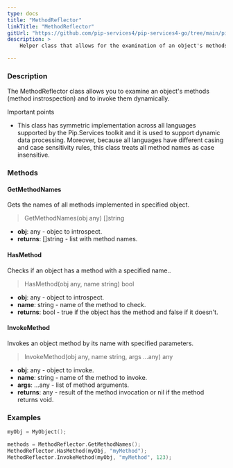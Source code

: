 ```yaml
---
type: docs
title: "MethodReflector"
linkTitle: "MethodReflector"
gitUrl: "https://github.com/pip-services4/pip-services4-go/tree/main/pip-services4-commons-go"
description: >
    Helper class that allows for the examination of an object's methods (method instrospection) and their dynamic invocation.

---
```


### Description

The MethodReflector class allows you to examine an object's methods (method instrospection) and to invoke them dynamically.

Important points

- This class has symmetric implementation across all languages supported by the Pip.Services toolkit and it is used to support dynamic data processing. Moreover, because all languages have different casing and case sensitivity rules, this class treats all method names as case insensitive.

### Methods

#### GetMethodNames
Gets the names of all methods implemented in specified object.

> GetMethodNames(obj any) []string

- **obj**: any - objec to introspect.
- **returns**: []string - list with method names.

#### HasMethod
Checks if an object has a method with a specified name..

> HasMethod(obj any, name string) bool

- **obj**: any - object to introspect.
- **name**: string - name of the method to check.
- **returns**: bool - true if the object has the method and false if it doesn't.

#### InvokeMethod
Invokes an object method by its name with specified parameters.

> InvokeMethod(obj any, name string, args ...any) any

- **obj**: any - object to invoke.
- **name**: string - name of the method to invoke.
- **args**: ...any - list of method arguments.
- **returns**: any - result of the method invocation or nil if the method returns void.

### Examples

```go
myObj = MyObject();

methods = MethodReflector.GetMethodNames();
MethodReflector.HasMethod(myObj, "myMethod");
MethodReflector.InvokeMethod(myObj, "myMethod", 123);
```

